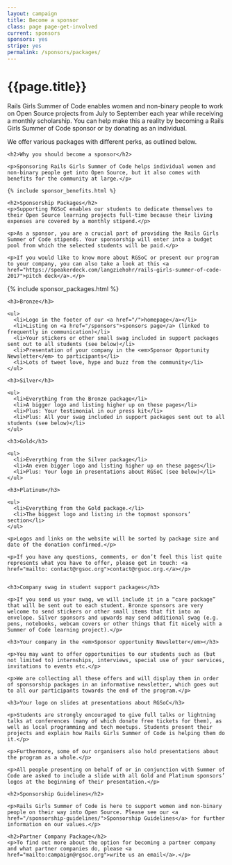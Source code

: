 ```yaml
---
layout: campaign
title: Become a sponsor
class: page page-get-involved
current: sponsors
sponsors: yes
stripe: yes
permalink: /sponsors/packages/
---
```


<div class="row">
  <div class="col-md-8 col-md-offset-2">
    <h1>{{page.title}}</h1>
    <p>Rails Girls Summer of Code enables women and non-binary people to work on Open Source projects from July to September each year while receiving a monthly scholarship. You can help make this a reality by becoming a Rails Girls Summer of Code sponsor or by donating as an individual.</p>
    <p>We offer various packages with different perks, as outlined below.</p>

    <h2>Why you should become a sponsor</h2>

    <p>Sponsoring Rails Girls Summer of Code helps individual women and non-binary people get into Open Source, but it also comes with benefits for the community at large.</p>

    {% include sponsor_benefits.html %}

    <h2>Sponsorship Packages</h2>
    <p>Supporting RGSoC enables our students to dedicate themselves to their Open Source learning projects full-time because their living expenses are covered by a monthly stipend.</p>

    <p>As a sponsor, you are a crucial part of providing the Rails Girls Summer of Code stipends. Your sponsorship will enter into a budget pool from which the selected students will be paid.</p>

    <p>If you would like to know more about RGSoC or present our program to your company, you can also take a look at this <a href="https://speakerdeck.com/langziehohr/rails-girls-summer-of-code-2017">pitch deck</a>.</p>
  </div>
</div>

<div class="row">
  <div class="col-md-12">
    {% include sponsor_packages.html %}
  </div>
</div>

<div class="row">
  <div class="col-md-8 col-md-offset-2">

    <h3>Bronze</h3>

    <ul>
      <li>Logo in the footer of our <a href="/">homepage</a></li>
      <li>Listing on <a href="/sponsors">sponsors page</a> (linked to frequently in communication)</li>
      <li>Your stickers or other small swag included in support packages sent out to all students (see below)</li>
      <li>Presentation of your company in the <em>Sponsor Opportunity Newsletter</em> to participants</li>
      <li>Lots of tweet love, hype and buzz from the community</li>
    </ul>

    <h3>Silver</h3>

    <ul>
      <li>Everything from the Bronze package</li>
      <li>A bigger logo and listing higher up on these pages</li>
      <li>Plus: Your testimonial in our press kit</li>
      <li>Plus: All your swag included in support packages sent out to all students (see below)</li>
    </ul>

    <h3>Gold</h3>

    <ul>
      <li>Everything from the Silver package</li>
      <li>An even bigger logo and listing higher up on these pages</li>
      <li>Plus: Your logo in presentations about RGSoC (see below)</li>
    </ul>

    <h3>Platinum</h3>

    <ul>
      <li>Everything from the Gold package.</li>
      <li>The biggest logo and listing in the topmost sponsors’ section</li>
    </ul>

    <p>Logos and links on the website will be sorted by package size and date of the donation confirmed.</p>

    <p>If you have any questions, comments, or don’t feel this list quite represents what you have to offer, please get in touch: <a href="mailto: contact@rgsoc.org">contact@rgsoc.org.</a></p>


    <h3>Company swag in student support packages</h3>

    <p>If you send us your swag, we will include it in a “care package” that will be sent out to each student. Bronze sponsors are very welcome to send stickers or other small items that fit into an envelope. Silver sponsors and upwards may send additional swag (e.g. pens, notebooks, webcam covers or other things that fit nicely with a Summer of Code learning project).</p>

    <h3>Your company in the <em>Sponsor opportunity Newsletter</em></h3>

    <p>You may want to offer opportunities to our students such as (but not limited to) internships, interviews, special use of your services, invitations to events etc.</p>

    <p>We are collecting all these offers and will display them in order of sponsorship packages in an informative newsletter, which goes out to all our participants towards the end of the program.</p>

    <h3>Your logo on slides at presentations about RGSoC</h3>

    <p>Students are strongly encouraged to give full talks or lightning talks at conferences (many of which donate free tickets for them), as well as local programming and tech meetups. Students present their projects and explain how Rails Girls Summer of Code is helping them do it.</p>

    <p>Furthermore, some of our organisers also hold presentations about the program as a whole.</p>

    <p>All people presenting on behalf of or in conjunction with Summer of Code are asked to include a slide with all Gold and Platinum sponsors’ logos at the beginning of their presentation.</p>

    <h2>Sponsorship Guidelines</h2>

    <p>Rails Girls Summer of Code is here to support women and non-binary people on their way into Open Source. Please see our <a href="/sponsorship-guidelines/">Sponsorship Guidelines</a> for further information on our values.</p>

    <h2>Partner Company Package</h2>
    <p>To find out more about the option for becoming a partner company and what partner companies do, please <a href="mailto:campaign@rgsoc.org">write us an email</a>.</p>

  </div>
</div>
